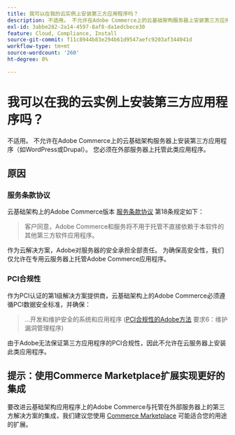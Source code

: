 ```yaml
---
title: 我可以在我的云实例上安装第三方应用程序吗？
description: 不适用。 不允许在Adobe Commerce上的云基础架构服务器上安装第三方应用程序（如WordPress或Drupal）。 您必须在外部服务器上托管此类应用程序。
exl-id: 3abbe282-2a14-4597-8af8-da1edcbece30
feature: Cloud, Compliance, Install
source-git-commit: f11c8944b83e294b61d9547aefc9203af344041d
workflow-type: tm+mt
source-wordcount: '260'
ht-degree: 0%

---
```


# 我可以在我的云实例上安装第三方应用程序吗？

不适用。 不允许在Adobe Commerce上的云基础架构服务器上安装第三方应用程序（如WordPress或Drupal）。 您必须在外部服务器上托管此类应用程序。

## 原因

### 服务条款协议

云基础架构上的Adobe Commerce版本 [服务条款协议](https://magento.com/legal/terms/cloud-terms) 第18条规定如下：

> 客户同意，Adobe Commerce和服务将不用于托管不直接依赖于本软件的其他第三方软件应用程序。

作为云解决方案，Adobe对服务器的安全承担全部责任。 为确保高安全性，我们仅允许在专用云服务器上托管Adobe Commerce应用程序。

### PCI合规性

作为PCI认证的第1级解决方案提供商，云基础架构上的Adobe Commerce必须遵循PCI数据安全标准，并确保：

>...开发和维护安全的系统和应用程序
> ([PCI合规性的Adobe方法](https://magento.com/pci-compliance) 要求6：维护漏洞管理程序)

由于Adobe无法保证第三方应用程序的PCI合规性，因此不允许在云服务器上安装此类应用程序。

## 提示：使用Commerce Marketplace扩展实现更好的集成

要改进云基础架构应用程序上的Adobe Commerce与托管在外部服务器上的第三方解决方案的集成，我们建议您使用 [Commerce Marketplace](https://marketplace.magento.com) 可能适合您的用途的扩展。
